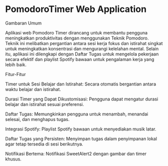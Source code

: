 # PomodoroTimer Web Application

Gambaran Umum

Aplikasi web Pomodoro Timer dirancang untuk membantu pengguna meningkatkan produktivitas dengan menggunakan Teknik Pomodoro. Teknik ini melibatkan pergantian antara sesi kerja fokus dan istirahat singkat untuk meningkatkan konsentrasi dan mengurangi kelelahan mental. Selain itu, aplikasi ini dilengkapi dengan Daftar Tugas untuk mengelola pekerjaan secara efektif dan playlist Spotify bawaan untuk pengalaman kerja yang lebih baik.

Fitur-Fitur

Timer untuk Sesi Belajar dan Istirahat: Secara otomatis bergantian antara waktu belajar dan istirahat.

Durasi Timer yang Dapat Dikustomisasi: Pengguna dapat mengatur durasi belajar dan istirahat sesuai preferensi.

Daftar Tugas: Memungkinkan pengguna untuk menambah, menandai selesai, dan menghapus tugas.

Integrasi Spotify: Playlist Spotify bawaan untuk menyediakan musik latar.

Daftar Tugas yang Persisten: Menyimpan tugas dalam penyimpanan lokal agar tetap tersedia di sesi berikutnya.

Notifikasi Bertema: Notifikasi SweetAlert2 dengan gambar dan timer khusus.
